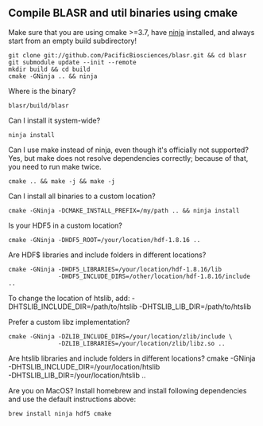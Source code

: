## Compile BLASR and util binaries using cmake

Make sure that you are using cmake >=3.7, have [ninja](https://ninja-build.org/)
installed, and always start from an empty build subdirectory!

    git clone git://github.com/PacificBiosciences/blasr.git && cd blasr
    git submodule update --init --remote
    mkdir build && cd build
    cmake -GNinja .. && ninja

Where is the binary?

    blasr/build/blasr

Can I install it system-wide?

    ninja install

Can I use make instead of ninja, even though it's officially not supported?
Yes, but make does not resolve dependencies correctly;
because of that, you need to run make twice.

    cmake .. && make -j && make -j

Can I install all binaries to a custom location?

    cmake -GNinja -DCMAKE_INSTALL_PREFIX=/my/path .. && ninja install

Is your HDF5 in a custom location?

    cmake -GNinja -DHDF5_ROOT=/your/location/hdf-1.8.16 ..

Are HDF$ libraries and include folders in different locations?

    cmake -GNinja -DHDF5_LIBRARIES=/your/location/hdf-1.8.16/lib
                  -DHDF5_INCLUDE_DIRS=/other/location/hdf-1.8.16/include ..

To change the location of htslib, add:
    -DHTSLIB_INCLUDE_DIR=/path/to/htslib -DHTSLIB_LIB_DIR=/path/to/htslib


Prefer a custom libz implementation?

    cmake -GNinja -DZLIB_INCLUDE_DIRS=/your/location/zlib/include \
                  -DZLIB_LIBRARIES=/your/location/zlib/libz.so ..

Are htslib libraries and include folders in different locations?
    cmake -GNinja -DHTSLIB_INCLUDE_DIR=/your/location/htslib \
                  -DHTSLIB_LIB_DIR=/your/location/htslib ..

Are you on MacOS? Install homebrew and install following dependencies and
use the default instructions above:

    brew install ninja hdf5 cmake
